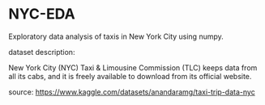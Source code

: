 # NYC-EDA

Exploratory data analysis of taxis in New York City using numpy.

dataset description:

New York City (NYC) Taxi & Limousine Commission (TLC) keeps data from all its cabs, and it is freely available to download from its official website.

source: https://www.kaggle.com/datasets/anandaramg/taxi-trip-data-nyc
